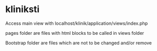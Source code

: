 # kliniksti
Access main view with
localhost/klinik/application/views/index.php

pages folder are files with html blocks to be called in views folder

Bootstrap folder are files which are not to be changed and/or remove
